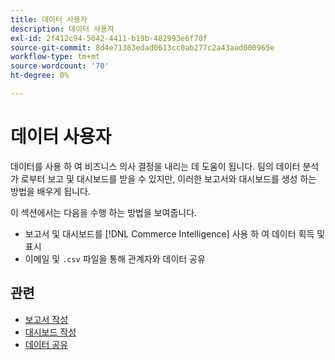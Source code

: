 ```yaml
---
title: 데이터 사용자
description: 데이터 사용자
exl-id: 2f412c94-5042-4411-b19b-482993e6f70f
source-git-commit: 8d4e71363edad0613cc0ab277c2a43aad000965e
workflow-type: tm+mt
source-wordcount: '70'
ht-degree: 0%

---
```


# 데이터 사용자

데이터를 사용 하 여 비즈니스 의사 결정을 내리는 데 도움이 됩니다. 팀의 데이터 분석가 로부터 보고 및 대시보드를 받을 수 있지만, 이러한 보고서와 대시보드를 생성 하는 방법을 배우게 됩니다.

이 섹션에서는 다음을 수행 하는 방법을 보여줍니다.
* 보고서 및 대시보드를 [!DNL Commerce Intelligence] 사용 하 여 데이터 획득 및 표시
* 이메일 및 `.csv` 파일을 통해 관계자와 데이터 공유

## 관련

* [보고서 작성](../mbi/data-user/reports/rpt-fundamentals.md)
* [대시보드 작성](../mbi/data-user/dashboards/ess-dashboards.md)
* [데이터 공유](../mbi/data-user/export-data/share-data.md)
